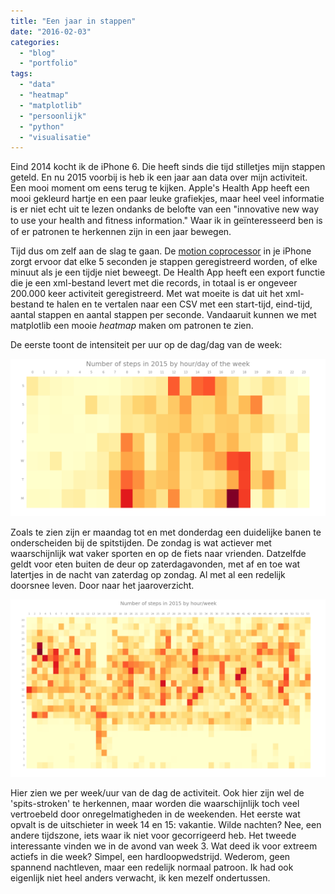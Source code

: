 ```yaml
---
title: "Een jaar in stappen"
date: "2016-02-03"
categories: 
  - "blog"
  - "portfolio"
tags: 
  - "data"
  - "heatmap"
  - "matplotlib"
  - "persoonlijk"
  - "python"
  - "visualisatie"
---
```


Eind 2014 kocht ik de iPhone 6. Die heeft sinds die tijd stilletjes mijn stappen geteld. En nu 2015 voorbij is heb ik een jaar aan data over mijn activiteit. Een mooi moment om eens terug te kijken. Apple's Health App heeft een mooi gekleurd hartje en een paar leuke grafiekjes, maar heel veel informatie is er niet echt uit te lezen ondanks de belofte van een "innovative new way to use your health and ﬁtness information." Waar ik in geïnteresseerd ben is of er patronen te herkennen zijn in een jaar bewegen.

Tijd dus om zelf aan de slag te gaan. De [motion coprocessor](https://en.wikipedia.org/wiki/Apple_motion_coprocessors) in je iPhone zorgt ervoor dat elke 5 seconden je stappen geregistreerd worden, of elke minuut als je een tijdje niet beweegt. De Health App heeft een export functie die je een xml-bestand levert met die records, in totaal is er ongeveer 200.000 keer activiteit geregistreerd. Met wat moeite is dat uit het xml-bestand te halen en te vertalen naar een CSV met een start-tijd, eind-tijd, aantal stappen en aantal stappen per seconde. Vandaaruit kunnen we met matplotlib een mooie _heatmap_ maken om patronen te zien.

De eerste toont de intensiteit per uur op de dag/dag van de week:

[![steps_2015_dayofweek](images/steps_2015_dayofweek-1024x512.png)](http://www.dumkydewilde.nl/wp-content/uploads/2016/02/steps_2015_dayofweek.png)

Zoals te zien zijn er maandag tot en met donderdag een duidelijke banen te onderscheiden bij de spitstijden. De zondag is wat actiever met waarschijnlijk wat vaker sporten en op de fiets naar vrienden. Datzelfde geldt voor eten buiten de deur op zaterdagavonden, met af en toe wat latertjes in de nacht van zaterdag op zondag. Al met al een redelijk doorsnee leven. Door naar het jaaroverzicht.

[![steps_2015_hour_week](images/steps_2015_hour_week-1024x576.png)](http://www.dumkydewilde.nl/wp-content/uploads/2016/02/steps_2015_hour_week.png)

Hier zien we per week/uur van de dag de activiteit. Ook hier zijn wel de 'spits-stroken' te herkennen, maar worden die waarschijnlijk toch veel vertroebeld door onregelmatigheden in de weekenden. Het eerste wat opvalt is de uitschieter in week 14 en 15: vakantie. Wilde nachten? Nee, een andere tijdszone, iets waar ik niet voor gecorrigeerd heb. Het tweede interessante vinden we in de avond van week 3. Wat deed ik voor extreem actiefs in die week? Simpel, een hardloopwedstrijd. Wederom, geen spannend nachtleven, maar een redelijk normaal patroon. Ik had ook eigenlijk niet heel anders verwacht, ik ken mezelf ondertussen.
